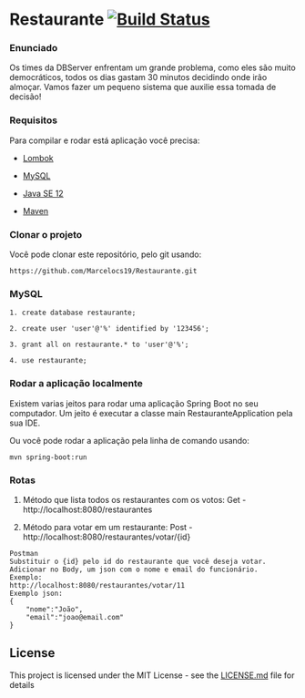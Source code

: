 # Restaurante [![Build Status](https://travis-ci.org/Marcelocs19/Restaurante.svg?branch=master)](https://travis-ci.org/Marcelocs19/Restaurante)

### Enunciado 
Os times da DBServer enfrentam um grande problema, como eles são muito democráticos, todos os dias gastam 30 minutos decidindo onde irão almoçar. Vamos fazer um pequeno sistema que auxilie essa tomada de decisão!

### Requisitos
Para compilar e rodar está aplicação você precisa:
* [Lombok](https://projectlombok.org/download)

* [MySQL](https://dev.mysql.com/downloads/installer/)

* [Java SE 12](https://www.oracle.com/technetwork/java/javase/downloads/java-archive-javase12-5440181.html)

* [Maven](https://maven.apache.org/download.cgi)

### Clonar o projeto
Você pode clonar este repositório, pelo git usando:
```
https://github.com/Marcelocs19/Restaurante.git
```
### MySQL
```
1. create database restaurante;
```
```
2. create user 'user'@'%' identified by '123456';
```
```
3. grant all on restaurante.* to 'user'@'%';
```
```
4. use restaurante;
```

### Rodar a aplicação localmente
Existem varias jeitos para rodar uma aplicação Spring Boot no seu computador. Um jeito é executar a classe main RestauranteApplication pela sua IDE.

Ou você pode rodar a aplicação pela linha de comando usando:

```
mvn spring-boot:run
```

### Rotas
1. Método que lista todos os restaurantes com os votos:
Get - http://localhost:8080/restaurantes


2. Método para votar em um restaurante:
Post - http://localhost:8080/restaurantes/votar/{id}
```
Postman
Substituir o {id} pelo id do restaurante que você deseja votar.
Adicionar no Body, um json com o nome e email do funcionário.
Exemplo:
http://localhost:8080/restaurantes/votar/11
Exemplo json:
{
	"nome":"João",
	"email":"joao@email.com"
}
```

## License

This project is licensed under the MIT License - see the [LICENSE.md](LICENSE.md) file for details

